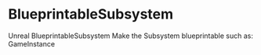 # BlueprintableSubsystem
Unreal BlueprintableSubsystem
Make the Subsystem blueprintable such as: GameInstance

